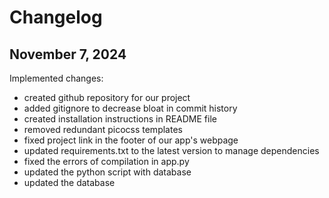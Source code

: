 # Changelog
## November 7, 2024
Implemented changes:
- created github repository for our project
- added gitignore to decrease bloat in commit history
- created installation instructions in README file
- removed redundant picocss templates
- fixed project link in the footer of our app's webpage
- updated requirements.txt to the latest version to manage dependencies
- fixed the errors of compilation in app.py
- updated the python script with database
- updated the database
  
